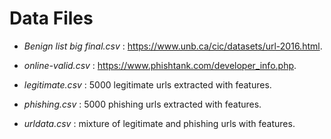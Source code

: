 # Data Files

* _Benign list big final.csv_ : https://www.unb.ca/cic/datasets/url-2016.html. 

* _online-valid.csv_ : https://www.phishtank.com/developer_info.php.

* _legitimate.csv_ : 5000 legitimate urls extracted with features.

* _phishing.csv_ : 5000 phishing urls extracted with features.

* _urldata.csv_ : mixture of legitimate and phishing urls with features.
